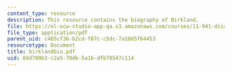 ```yaml
---
content_type: resource
description: This resource contains the biography of Birkland.
file: https://ol-ocw-studio-app-qa.s3.amazonaws.com/courses/11-941-disaster-vulnerability-and-resilience-spring-2005/84d709b3c2a570db5a16dfb78547c114_birklandbio.pdf
file_type: application/pdf
parent_uid: c465cf36-b2cd-f07c-c5dc-7a10d5f64453
resourcetype: Document
title: birklandbio.pdf
uid: 84d709b3-c2a5-70db-5a16-dfb78547c114
---
```

